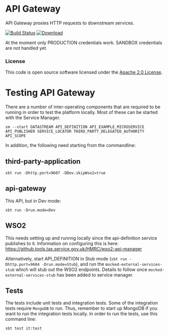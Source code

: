 
# API Gateway

API Gateway proxies HTTP requests to downstream services.

[![Build Status](https://travis-ci.org/hmrc/api-gateway.svg?branch=master)](https://travis-ci.org/hmrc/api-gateway) [ ![Download](https://api.bintray.com/packages/hmrc/releases/api-gateway/images/download.svg) ](https://bintray.com/hmrc/releases/api-gateway/_latestVersion)

At the moment only PRODUCTION credentials work. SANDBOX credentials are not handled yet.

### License

This code is open source software licensed under the [Apache 2.0 License]("http://www.apache.org/licenses/LICENSE-2.0.html").

# Testing API Gateway

There are a number of inter-operating components that are required to be running in order to test the platform locally. Most of these can be started with the Service Manager.

``sm --start DATASTREAM API_DEFINITION API_EXAMPLE_MICROSERVICE API_PUBLISHER SERVICE_LOCATOR THIRD_PARTY_DELEGATED_AUTHORITY API_SCOPE``

In addition, the following need starting from the commandline:

## third-party-application

``sbt run -Dhttp.port=9607 -DDev.skipWso2=true``

## api-gateway

This API, but in Dev mode:

    sbt run -Drun.mode=Dev

## WSO2

This needs setting up and runnng locally since the api-definition service publishes to it. Information on configuring this is here:
    https://github.tools.tax.service.gov.uk/HMRC/wso2-api-manager

Alternatively, start API_DEFINITION in Stub mode (`sbt run -Dhttp.port=9604 -Drun.mode=Stub`), and run the `mocked-external-services-stub` which will stub out the WSO2 endpoints. 
Details to follow once `mocked-external-services-stub` has been added to service manager.

## Tests
The tests include unit tests and integration tests.
Some of the integration tests require `MongoDB` to run.
Thus, remember to start up MongoDB if you want to run the integration tests locally.
In order to run the tests, use this command line:
```
sbt test it:test
```



